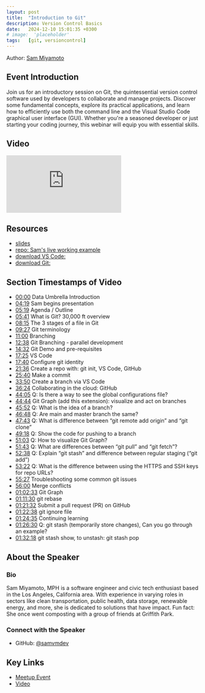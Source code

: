 ```yaml
---
layout: post
title:  "Introduction to Git"
description: Version Control Basics
date:   2024-12-10 15:01:35 +0300
# image:  'placeholder'
tags:   [git, versioncontrol]
---
```


Author: [Sam Miyamoto](https://www.linkedin.com/in/e-samantha-miyamoto/)

## Event Introduction
Join us for an introductory session on Git, the quintessential version control software used by developers to collaborate and manage projects. Discover some fundamental concepts, explore its practical applications, and learn how to efficiently use both the command line and the Visual Studio Code graphical user interface (GUI). Whether you're a seasoned developer or just starting your coding journey, this webinar will equip you with essential skills.

## Video
<p>
<iframe src="https://www.youtube.com/embed/edCiPBn_dj8" loading="lazy" frameborder="0" allowfullscreen></iframe>
</p>


## Resources
- [slides](https://github.com/data-umbrella/event-transcripts/blob/main/resources/intro-to-git-slides.pdf)
- [repo: Sam's live working example](https://github.com/samvmdev/intro_to_git_live)
- [download VS Code:](https://code.visualstudio.com/download)
- [download Git:](https://git-scm.com/downloads)
 

## Section Timestamps of Video 
- [00:00](https://www.youtube.com/watch?v=edCiPBn_dj8&t=0s) Data Umbrella Introduction
- [04:19](https://www.youtube.com/watch?v=edCiPBn_dj8&t=259s) Sam begins presentation
- [05:19](https://www.youtube.com/watch?v=edCiPBn_dj8&t=319s) Agenda / Outline
- [05:41](https://www.youtube.com/watch?v=edCiPBn_dj8&t=341s) What is Git? 30,000 ft overview
- [08:15](https://www.youtube.com/watch?v=edCiPBn_dj8&t=495s) The 3 stages of a file in Git
- [09:27](https://www.youtube.com/watch?v=edCiPBn_dj8&t=567s) Git terminology
- [11:00](https://www.youtube.com/watch?v=edCiPBn_dj8&t=660s) Branching
- [12:38](https://www.youtube.com/watch?v=edCiPBn_dj8&t=758s) Git Branching - parallel development
- [14:32](https://www.youtube.com/watch?v=edCiPBn_dj8&t=872s) Git Demo and pre-requisites
- [17:25](https://www.youtube.com/watch?v=edCiPBn_dj8&t=1045s) VS Code
- [17:40](https://www.youtube.com/watch?v=edCiPBn_dj8&t=1060s) Configure git identity
- [21:36](https://www.youtube.com/watch?v=edCiPBn_dj8&t=1296s) Create a repo with: git init, VS Code, GitHub
- [25:40](https://www.youtube.com/watch?v=edCiPBn_dj8&t=1540s) Make a commit
- [33:50](https://www.youtube.com/watch?v=edCiPBn_dj8&t=2030s) Create a branch via VS Code
- [36:24](https://www.youtube.com/watch?v=edCiPBn_dj8&t=2184s) Collaborating in the cloud: GitHub
- [44:05](https://www.youtube.com/watch?v=edCiPBn_dj8&t=2645s) Q: Is there a way to see the global configurations file?
- [44:44](https://www.youtube.com/watch?v=edCiPBn_dj8&t=2684s) Git Graph (add this extension): visualize and act on branches
- [45:52](https://www.youtube.com/watch?v=edCiPBn_dj8&t=2752s) Q: What is the idea of a branch?
- [46:48](https://www.youtube.com/watch?v=edCiPBn_dj8&t=2808s) Q: Are main and master branch the same?
- [47:43](https://www.youtube.com/watch?v=edCiPBn_dj8&t=2863s) Q: What is difference between “git remote add origin” and “git clone”
- [49:18](https://www.youtube.com/watch?v=edCiPBn_dj8&t=2958s) Q: Show the code for pushing to a branch
- [51:03](https://www.youtube.com/watch?v=edCiPBn_dj8&t=3063s) Q: How to visualize Git Graph?
- [51:43](https://www.youtube.com/watch?v=edCiPBn_dj8&t=3103s) Q: What are differences between “git pull” and “git fetch”?
- [52:38](https://www.youtube.com/watch?v=edCiPBn_dj8&t=3158s) Q: Explain “git stash” and difference between regular staging (“git add”)
- [53:22](https://www.youtube.com/watch?v=edCiPBn_dj8&t=3202s) Q: What is the difference between using the HTTPS and SSH keys for repo URLs?
- [55:27](https://www.youtube.com/watch?v=edCiPBn_dj8&t=3327s) Troubleshooting some common git issues
- [56:00](https://www.youtube.com/watch?v=edCiPBn_dj8&t=3360s) Merge conflicts
- [01:02:33](https://www.youtube.com/watch?v=edCiPBn_dj8&t=3753s) Git Graph
- [01:11:30](https://www.youtube.com/watch?v=edCiPBn_dj8&t=4290s) git rebase
- [01:21:32](https://www.youtube.com/watch?v=edCiPBn_dj8&t=4892s) Submit a pull request (PR) on GitHub
- [01:22:38](https://www.youtube.com/watch?v=edCiPBn_dj8&t=4958s) git ignore file
- [01:24:35](https://www.youtube.com/watch?v=edCiPBn_dj8&t=5075s) Continuing learning
- [01:26:30](https://www.youtube.com/watch?v=edCiPBn_dj8&t=5190s) Q: git stash (temporarily store changes), Can you go through an example?
- [01:32:18](https://www.youtube.com/watch?v=edCiPBn_dj8&t=5538s) git stash show, to unstash: git stash pop


## About the Speaker
### Bio
Sam Miyamoto, MPH is a software engineer and civic tech enthusiast based in the Los Angeles, California area. With experience in varying roles in sectors like clean transportation, public health, data storage, renewable energy, and more, she is dedicated to solutions that have impact. Fun fact: She once went composting with a group of friends at Griffith Park.

### Connect with the Speaker
- GitHub: [@samvmdev](https://github.com/samvmdev)


## Key Links
- [Meetup Event](https://www.meetup.com/data-umbrella/events/304521945/)
- [Video](https://www.youtube.com/watch?v=edCiPBn_dj8)
